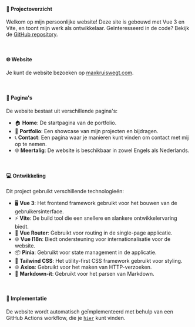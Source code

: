 #### 📜 Projectoverzicht

Welkom op mijn persoonlijke website! Deze site is gebouwd met Vue 3 en Vite, en toont mijn werk als ontwikkelaar. Geïnteresseerd in de code? Bekijk de [GitHub repository](https://github.com/ItsMaxDev/maxkruiswegt.com).

&nbsp;

#### 🌐 Website

Je kunt de website bezoeken op [maxkruiswegt.com](https://maxkruiswegt.com/).

&nbsp;

#### 📖 Pagina's

De website bestaat uit verschillende pagina's:

- 🏠 **Home**: De startpagina van de portfolio.
- 💼 **Portfolio**: Een showcase van mijn projecten en bijdragen.
- 📞 **Contact**: Een pagina waar je manieren kunt vinden om contact met mij op te nemen.
- 🌐 **Meertalig**: De website is beschikbaar in zowel Engels als Nederlands.

&nbsp;

#### 💻 Ontwikkeling

Dit project gebruikt verschillende technologieën:

- 🖥️ **Vue 3**: Het frontend framework gebruikt voor het bouwen van de gebruikersinterface.
- ⚡ **Vite**: De build tool die een snellere en slankere ontwikkelervaring biedt.
- 🚦 **Vue Router**: Gebruikt voor routing in de single-page applicatie.
- 🌐 **Vue I18n**: Biedt ondersteuning voor internationalisatie voor de website.
- 📦 **Pinia**: Gebruikt voor state management in de applicatie.
- 🎨 **Tailwind CSS**: Het utility-first CSS framework gebruikt voor styling.
- 🌐 **Axios**: Gebruikt voor het maken van HTTP-verzoeken.
- 📝 **Markdown-it**: Gebruikt voor het parsen van Markdown.

&nbsp;

#### 🚀 Implementatie

De website wordt automatisch geïmplementeerd met behulp van een GitHub Actions workflow, die je [`hier`](https://github.com/ItsMaxDev/maxkruiswegt.com/blob/main/.github/workflows/deployment.yml) kunt vinden.